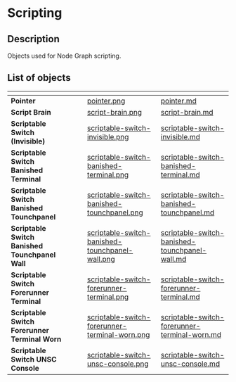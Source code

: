 # Scripting

## Description

Objects used for Node Graph scripting.

## List of objects

<table data-view="cards">
<thead>
    <tr>
        <th></th>
        <th></th>
        <th></th>
        <th data-hidden data-card-cover data-type="files"></th>
        <th data-hidden data-card-target data-type="content-ref"></th>
    </tr>
</thead>
<tbody>
    <tr>
        <td><strong>Pointer</strong></td>
        <td></td>
        <td></td>
        <td><a href="../../../.gitbook/assets/images/objects/gameplay/scripting/pointer.png">pointer.png</a></td>
        <td><a href="pointer.md">pointer.md</a></td>
    </tr>
    <tr>
        <td><strong>Script Brain</strong></td>
        <td></td>
        <td></td>
        <td><a href="../../../.gitbook/assets/images/objects/gameplay/scripting/script-brain.png">script-brain.png</a></td>
        <td><a href="script-brain.md">script-brain.md</a></td>
    </tr>
    <tr>
        <td><strong>Scriptable Switch (Invisible)</strong></td>
        <td></td>
        <td></td>
        <td><a href="../../../.gitbook/assets/images/objects/gameplay/scripting/scriptable-switch-invisible.png">scriptable-switch-invisible.png</a></td>
        <td><a href="scriptable-switch-invisible.md">scriptable-switch-invisible.md</a></td>
    </tr>
    <tr>
        <td><strong>Scriptable Switch Banished Terminal</strong></td>
        <td></td>
        <td></td>
        <td><a href="../../../.gitbook/assets/images/objects/gameplay/scripting/scriptable-switch-banished-terminal.png">scriptable-switch-banished-terminal.png</a></td>
        <td><a href="scriptable-switch-banished-terminal.md">scriptable-switch-banished-terminal.md</a></td>
    </tr>
    <tr>
        <td><strong>Scriptable Switch Banished Tounchpanel</strong></td>
        <td></td>
        <td></td>
        <td><a href="../../../.gitbook/assets/images/objects/gameplay/scripting/scriptable-switch-banished-tounchpanel.png">scriptable-switch-banished-tounchpanel.png</a></td>
        <td><a href="scriptable-switch-banished-tounchpanel.md">scriptable-switch-banished-tounchpanel.md</a></td>
    </tr>
    <tr>
        <td><strong>Scriptable Switch Banished Tounchpanel Wall</strong></td>
        <td></td>
        <td></td>
        <td><a href="../../../.gitbook/assets/images/objects/gameplay/scripting/scriptable-switch-banished-tounchpanel-wall.png">scriptable-switch-banished-tounchpanel-wall.png</a></td>
        <td><a href="scriptable-switch-banished-tounchpanel-wall.md">scriptable-switch-banished-tounchpanel-wall.md</a></td>
    </tr>
    <tr>
        <td><strong>Scriptable Switch Forerunner Terminal</strong></td>
        <td></td>
        <td></td>
        <td><a href="../../../.gitbook/assets/images/objects/gameplay/scripting/scriptable-switch-forerunner-terminal.png">scriptable-switch-forerunner-terminal.png</a></td>
        <td><a href="scriptable-switch-forerunner-terminal.md">scriptable-switch-forerunner-terminal.md</a></td>
    </tr>
    <tr>
        <td><strong>Scriptable Switch Forerunner Terminal Worn</strong></td>
        <td></td>
        <td></td>
        <td><a href="../../../.gitbook/assets/images/objects/gameplay/scripting/scriptable-switch-forerunner-terminal-worn.png">scriptable-switch-forerunner-terminal-worn.png</a></td>
        <td><a href="scriptable-switch-forerunner-terminal-worn.md">scriptable-switch-forerunner-terminal-worn.md</a></td>
    </tr>
    <tr>
        <td><strong>Scriptable Switch UNSC Console</strong></td>
        <td></td>
        <td></td>
        <td><a href="../../../.gitbook/assets/images/objects/gameplay/scripting/scriptable-switch-unsc-console.png">scriptable-switch-unsc-console.png</a></td>
        <td><a href="scriptable-switch-unsc-console.md">scriptable-switch-unsc-console.md</a></td>
    </tr>
</tbody>